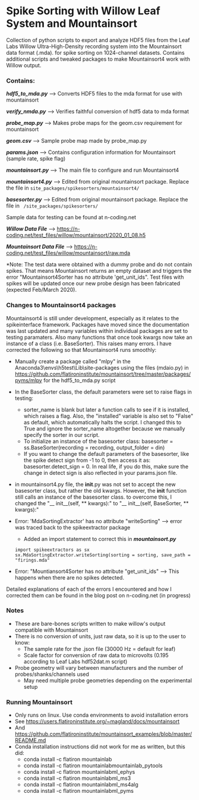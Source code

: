# Spike Sorting with Willow Leaf System and Mountainsort 
Collection of python scripts to export and analyze HDF5 files from the Leaf Labs Willow Ultra-High-Density recording system into the Mountainsort data format (.mda). for spike sorting on 1024-channel datasets. Contains additional scripts and tweaked packages to make Mountainsort4 work with Willow output.

### Contains:
_**hdf5_to_mda.py**_ --> Converts HDF5 files to the mda format for use with mountainsort

_**verify_nmda.py**_  -->  Verifies faithful conversion of hdf5 data to mda format

_**probe_map.py**_ --> Makes probe maps for the geom.csv requirement for mountainsort

_**geom.csv**_ --> Sample probe map made by probe_map.py

_**params.json**_ --> Contains configuration information for Mountainsort (sample rate, spike flag)

_**mountainsort.py**_ --> The main file to configure and run Mountainsort4

_**mountainsort4.py**_ --> Edited from original mountainsort package. Replace the file in `site_packages/spikesorters/mountainsort4/`

_**basesorter.py**_ --> Edited from original mountainsort package. Replace the file in ` /site_packages/spikesorters/`


Sample data for testing can be found at n-coding.net

_**Willow Data File**_ --> https://n-coding.net/test_files/willow/mountainsort/2020_01_08.h5

_**Mountainsort Data File**_ --> https://n-coding.net/test_files/willow/mountainsort/raw.mda

*Note: The test data were obtained with a dummy probe and do not contain spikes. That means Mountainsort returns an empty dataset and triggers the error "Mountainsort4Sorter has no attribute 'get_unit_ids". Test files with spikes will be updated once our new probe design has been fabricated (expected Feb/March 2020).

### Changes to Mountainsort4 packages
Mountainsort4 is still under development, especially as it relates to the spikeinterface framework. Packages have moved since the documentation was last updated and many variables within individual packages are set to testing paramaters. Also many functions that once took kwargs now take an instance of a class (i.e. BaseSorter). This raises many errors. I have corrected the following so that Mountainsort4 runs smoothly:
 * Manually create a package called "mlpy" in the Anaconda3\envs\h5test\Lib\site-packages using the files (mdaio.py) in https://github.com/flatironinstitute/mountainsort/tree/master/packages/pyms/mlpy for the hdf5_to_mda.py script
* In the BaseSorter class, the default parameters were set to raise flags in testing:
  * sorter_name is blank but later a function calls to see if it is installed, which raises a flag. Also, the "installed" variable is also set to "False" as default, which automatically halts the script. I changed this to True and ignore the sorter_name altogether because we manually specify the sorter in our script.
  * To initialize an instance of the basesorter class: basesorter = ss.BaseSorter(recording = recording, output_folder = din)
  * If you want to change the default parameters of the basesorter, like the spike detect sign from -1 to 0, then access it as: basesorter.detect_sign = 0. In real life, if you do this, make sure the change in detect sign is also reflected in your params.json file.
* in mountainsort4.py file, the __init__.py was not set to accept the new basesorter class, but rather the old kwargs. However, the __init__ function still calls an instance of the basesorter class. to overcome this, I changed the "__ init__(self, ** kwargs):" to "__ init__(self, BaseSorter, ** kwargs):" 
* Error: 'MdaSortingExtractor' has no attribute "writeSorting" --> error was traced back to the spikeextractor package 
  * Added an import statement to correct this in _**mountainsort.py**_
  
  ~~~
  import spikeextractors as sx
  sx.MdaSortingExtractor.writeSorting(sorting = sorting, save_path = "firings.mda"
  ~~~
  
 * Error: "Mountiansort4Sorter has no attribute "get_unit_ids" --> This happens when there are no spikes detected.
 
Detailed explanations of each of the errors I encountered and how I corrected them can be found in the blog post on n-coding.net (in progress) 


### Notes
* These are bare-bones scripts written to make willow's output compatible with Mountainsort
* There is no conversion of units, just raw data, so it is up to the user to know: 
  * The sample rate for the .json file (30000 Hz = default for leaf)
  * Scale factor for conversion of raw data to microvolts (0.195 according to Leaf Labs hdf52dat.m script)
* Probe geometry will vary between manufacturers and the number of probes/shanks/channels used
  * May need multiple probe geometries depending on the experimental setup

### Running Mountainsort
* Only runs on linux. Use conda environments to avoid installation errors
* See https://users.flatironinstitute.org/~magland/docs/mountainsort
* And https://github.com/flatironinstitute/mountainsort_examples/blob/master/README.md
* Conda installation instructions did not work for me as written, but this did:
	* conda install -c flatiron mountainlab 
	* conda install -c flatiron mountainlabmountainlab_pytools 
	* conda install -c flatiron mountainlabml_ephys 
	* conda install -c flatiron mountainlabml_ms3 
	* conda install -c flatiron mountainlabml_ms4alg 
	* conda install -c flatiron mountainlabml_pyms


